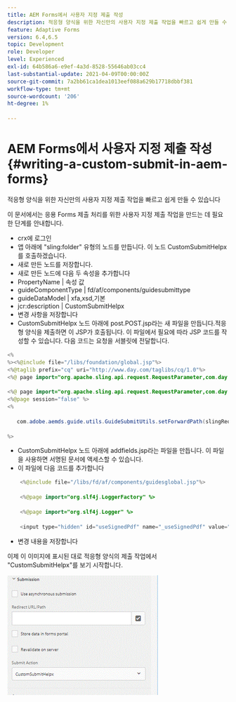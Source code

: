 ```yaml
---
title: AEM Forms에서 사용자 지정 제출 작성
description: 적응형 양식을 위한 자신만의 사용자 지정 제출 작업을 빠르고 쉽게 만들 수 있습니다
feature: Adaptive Forms
version: 6.4,6.5
topic: Development
role: Developer
level: Experienced
exl-id: 64b586a6-e9ef-4a3d-8528-55646ab03cc4
last-substantial-update: 2021-04-09T00:00:00Z
source-git-commit: 7a2bb61ca1dea1013eef088a629b17718dbbf381
workflow-type: tm+mt
source-wordcount: '206'
ht-degree: 1%

---
```


# AEM Forms에서 사용자 지정 제출 작성 {#writing-a-custom-submit-in-aem-forms}

적응형 양식을 위한 자신만의 사용자 지정 제출 작업을 빠르고 쉽게 만들 수 있습니다

이 문서에서는 응용 Forms 제출 처리를 위한 사용자 지정 제출 작업을 만드는 데 필요한 단계를 안내합니다.

* crx에 로그인
* 앱 아래에 &quot;sling:folder&quot; 유형의 노드를 만듭니다. 이 노드 CustomSubmitHelpx를 호출하겠습니다.
* 새로 만든 노드를 저장합니다.
* 새로 만든 노드에 다음 두 속성을 추가합니다
* PropertyName | 속성 값
* guideComponentType | fd/af/components/guidesubmittype
* guideDataModel | xfa,xsd,기본
* jcr:description | CustomSubmitHelpx
* 변경 사항을 저장합니다
* CustomSubmitHelpx 노드 아래에 post.POST.jsp라는 새 파일을 만듭니다.적응형 양식을 제출하면 이 JSP가 호출됩니다. 이 파일에서 필요에 따라 JSP 코드를 작성할 수 있습니다. 다음 코드는 요청을 서블릿에 전달합니다.

```java
<%
%><%@include file="/libs/foundation/global.jsp"%>
<%@taglib prefix="cq" uri="http://www.day.com/taglibs/cq/1.0"%>
<%@ page import="org.apache.sling.api.request.RequestParameter,com.day.cq.wcm.api.WCMMode,com.adobe.forms.common.submitutils.CustomParameterRequest,com.adobe.aemds.guide.submitutils.*" %>

<%@ page import="org.apache.sling.api.request.RequestParameter,com.day.cq.wcm.api.WCMMode" %>
<%@page session="false" %>
<%

   com.adobe.aemds.guide.utils.GuideSubmitUtils.setForwardPath(slingRequest,"/bin/storeafsubmission",null,null);

%>
```

* CustomSubmitHelpx 노드 아래에 addfields.jsp라는 파일을 만듭니다. 이 파일을 사용하면 서명된 문서에 액세스할 수 있습니다.
* 이 파일에 다음 코드를 추가합니다

```java
    <%@include file="/libs/fd/af/components/guidesglobal.jsp"%>

    <%@page import="org.slf4j.LoggerFactory" %>

    <%@page import="org.slf4j.Logger" %>

    <input type="hidden" id="useSignedPdf" name="_useSignedPdf" value=""/>;
```

* 변경 내용을 저장합니다

이제 이 이미지에 표시된 대로 적응형 양식의 제출 작업에서 &quot;CustomSubmitHelpx&quot;를 보기 시작합니다.

![사용자 지정 제출이 있는 적응형 양식](assets/capture-2.gif)
